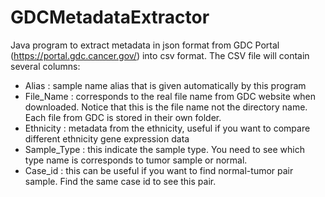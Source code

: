 # GDCMetadataExtractor
Java program to extract metadata in json format from GDC Portal (https://portal.gdc.cancer.gov/) into csv format.
The CSV file will contain several columns:
- Alias : sample name alias that is given automatically by this program
- File_Name : corresponds to the real file name from GDC website when downloaded. Notice that this is the file name not the directory name. Each file from GDC is stored in their own folder.
- Ethnicity : metadata from the ethnicity, useful if you want to compare different ethnicity gene expression data
- Sample_Type : this indicate the sample type. You need to see which type name is corresponds to tumor sample or normal.
- Case_id : this can be useful if you want to find normal-tumor pair sample. Find the same case id to see this pair.
